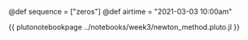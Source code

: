 @def sequence = ["zeros"]
@def airtime = "2021-03-03 10:00am"

{{ plutonotebookpage  ../notebooks/week3/newton_method.pluto.jl }}
